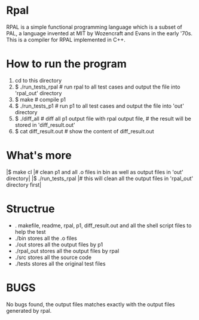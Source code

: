 Rpal
====

RPAL is a simple functional programming language which is a subset of PAL, a language invented at MIT by Wozencraft and Evans in the early '70s. This is a compiler for RPAL implemented in C++.

How to run the program
======================

1. cd to this directory
2. $ ./run_tests_rpal 		# run rpal to all test cases and output the file into 'rpal_out' directory
3. $ make 			# compile p1
4. $ ./run_tests_p1 		# run p1 to all test cases and output the file into 'out' directory
5. $ ./diff_all 		# diff all p1 output file with rpal output file, 
				# the result will be stored in 'diff_result.out'
6. $ cat diff_result.out 	# show the content of diff_result.out

What's more
===========
|$ make cl 			|# clean p1 and all .o files in bin as well as output files in 'out' directory|
|$ ./run_tests_rpal 		|# this will clean all the output files in 'rpal_out' directory first|

Structrue
=========
- . 		makefile, readme, rpal, p1, diff_result.out and all the shell script files to help the test
- ./bin 	stores all the .o files
- ./out 	stores all the output files by p1
- ./rpal_out 	stores all the output files by rpal
- ./src 	stores all the source code
- ./tests 	stores all the original test files

BUGS
====
No bugs found, the output files matches exactly with the output files generated by rpal.
